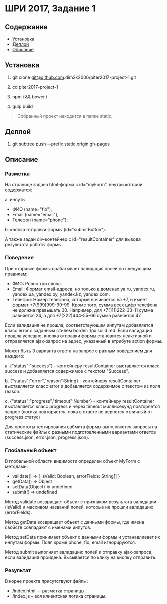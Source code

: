 # ШРИ 2017, Задание 1

## Содержание

- [Установка](#Установка)
- [Деплой](#Деплой)
- [Описание](#Описание)

## Установка

1. git clone git@github.com:dim2k2006/piter2017-project-1.git

2. cd piter2017-project-1

3. npm i && bower i

4. gulp build

> Собранный проект находится в папке static.

## Деплой

1. git subtree push --prefix static origin gh-pages

## Описание

### Разметка

На странице задана html-форма с id="myForm", внутри которой содержатся:

a. инпуты

- ФИО (name="fio"),
- Email (name="email"),
- Телефон (name="phone");

b. кнопка отправки формы (id="submitButton").

А также задан div-контейнер с id="resultContainer" для вывода результата работы формы.

### Поведение

При отправке формы срабатывает валидация полей по следующим правилам:

- ФИО: Ровно три слова.
- Email: Формат email-адреса, но только в доменах ya.ru, yandex.ru, yandex.ua, yandex.by, yandex.kz, yandex.com.
- Телефон: Номер телефона, который начинается на +7, и имеет формат +7(999)999-99-99. Кроме того, сумма всех цифр телефона не должна превышать 30. Например, для +7(111)222-33-11 сумма равняется 24, а для +7(222)444-55-66 сумма равняется 47.

Если валидация не прошла, соответствующим инпутам добавляется класс error с заданным стилем border: 1px solid red.
Если валидация прошла успешно, кнопка отправки формы становится неактивной и отправляется ajax-запрос на адрес, указанный в атрибуте action формы.

Может быть 3 варианта ответа на запрос с разным поведением для каждого:

a. {"status":"success"} – контейнеру resultContainer выставляется класс success и добавляется содержимое с текстом "Success".

b. {"status":"error","reason":String} - контейнеру resultContainer выставляется класс error и добавляется содержимое с текстом из поля reason.

c. {"status":"progress","timeout":Number} - контейнеру resultContainer выставляется класс progress и через timeout миллисекунд повторяется запрос (логика повторяется, пока в ответе не вернется отличный от progress статус)

Для простоты тестирования сабмита формы выполняются запросы на статические файлы с разными подготовленными вариантами ответов (success.json, error.json, progress.json).

### Глобальный объект

В глобальной области видимости определен объект MyForm с методами:

- validate() => { isValid: Boolean, errorFields: String[] }
- getData() => Object
- setData(Object) => undefined
- submit() => undefined

Метод validate возвращает объект с признаком результата валидации (isValid) и массивом названий полей, которые не прошли валидацию (errorFields).

Метод getData возвращает объект с данными формы, где имена свойств совпадают с именами инпутов.

Метод setData принимает объект с данными формы и устанавливает их инпутам формы. Поля кроме phone, fio, email игнорируются.

Метод submit выполняет валидацию полей и отправку ajax-запроса, если валидация пройдена. Вызывается по клику на кнопку отправить.

### Результат

В корне проекта присутствуют файлы:

- /index.html — разметка страницы;
- /index.js – вся клиентская логика страницы.
